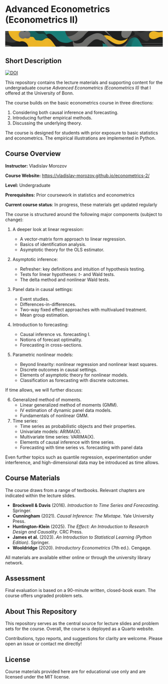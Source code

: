 # Advanced Econometrics (Econometrics II)

![Course header image](src/images/ecm-2-header-img.png)

## Short Description

[![DOI](https://zenodo.org/badge/947354285.svg)](https://doi.org/10.5281/zenodo.15463535)
 

This repository contains the lecture materials and supporting content for the undergraduate course *Advanced Econometrics (Econometrics II)* that I offered at the University of Bonn.

The course builds on the basic econometrics course in three directions:

1. Considering both causal inference and forecasting.
2. Introducing further empirical methods.
3. Discussing the underlying theory.

The course is designed for students with prior exposure to basic statistics and econometrics. The empirical illustrations are implemented in Python.

## Course Overview

**Instructor:** Vladislav Morozov 

**Course Website:** <https://vladislav-morozov.github.io/econometrics-2/>

**Level:** Undergraduate

**Prerequisites:** Prior coursework in statistics and econometrics

**Current course status**: In progress, these materials get updated regularly



The course is structured around the following major components (subject to change):

1. A deeper look at linear regression:
   - A vector-matrix form approach to linear regression.
   - Basics of identification analysis. 
   - Asymptotic theory for the OLS estimator.
2. Asymptotic inference:
   - Refresher: key definitions and intuition of hypothesis testing.
   - Tests for linear hypotheses: $t$- and Wald tests.
   - The delta method and nonlinear Wald tests.

3. Panel data in causal settings:
   - Event studies.
   - Differences-in-differences.
   - Two-way fixed effect approaches with multivalued treatment.
   - Mean group estimation.
4. Introduction to forecasting:
   - Causal inference vs. forecasting I.
   - Notions of forecast optimality.
   - Forecasting in cross-sections.
5. Parametric nonlinear models:
   - Beyond linearity: nonlinear regression and nonlinear least squares.
   - Discrete outcomes in causal settings. 
   - Elements of asymptotic theory for nonlinear models.
   - Classification as forecasting with discrete outcomes.

If time allows, we will further discuss:

6. Generalized method of moments.
   - Linear generalized method of moments (GMM).
   - IV estimation of dynamic panel data models.
   - Fundamentals of nonlinear GMM.
7.  Time series:
    - Time series as probabilistic objects and their properties.
    - Univariate models: ARIMA(X).
    - Multivariate time series: VARIMA(X).
    - Elements of causal inference with time series. 
    - Forecasting with time series vs. forecasting with panel data

Even further topics such as quantile regression, experimentation under interference, and high-dimensional data may be introduced as time allows.

## Course Materials

The course draws from a range of textbooks. Relevant chapters are indicated within the lecture slides.

* **Brockwell & Davis** (2016). *Introduction to Time Series and Forecasting*. Springer.
* **Cunningham** (2021). *Causal Inference: The Mixtape*. Yale University Press.
* **Huntington-Klein** (2025). *The Effect: An Introduction to Research Design and Causality*. CRC Press.
* **James et al.** (2023). *An Introduction to Statistical Learning (Python Edition)*. Springer.
* **Wooldridge** (2020). *Introductory Econometrics* (7th ed.). Cengage.

All materials are available either online or through the university library network.

## Assessment

Final evaluation is based on a 90-minute written, closed-book exam. The course offers ungraded problem sets.

## About This Repository

This repository serves as the central source for lecture slides and problem sets for the course. Overall, the course is deployed as a Quarto website. 

Contributions, typo reports, and suggestions for clarity are welcome. Please open an issue or contact me directly!

## License

Course materials provided here are for educational use only and are licensed under the MIT license. 
